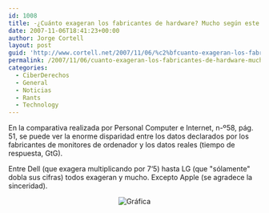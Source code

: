 ```yaml
---
id: 1008
title: -¿Cuánto exageran los fabricantes de hardware? Mucho según este estudio
date: 2007-11-06T18:41:23+00:00
author: Jorge Cortell
layout: post
guid: 'http://www.cortell.net/2007/11/06/%c2%bfcuanto-exageran-los-fabricantes-de-hardware-mucho-segun-este-estudio/'
permalink: /2007/11/06/cuanto-exageran-los-fabricantes-de-hardware-mucho-segun-este-estudio/
categories:
  - CiberDerechos
  - General
  - Noticias
  - Rants
  - Technology
---
```

En la comparativa realizada por Personal Computer e Internet, n-º58, pág. 51, se puede ver la enorme disparidad entre los datos declarados por los fabricantes de monitores de ordenador y los datos reales (tiempo de respuesta, GtG).

Entre Dell (que exagera multiplicando por 7‘5) hasta LG (que "sólamente" dobla sus cifras) todos exageran y mucho. Excepto Apple (se agradece la sinceridad).

<div style="text-align: center">
  <img alt="Gráfica" title="Gráfica" src="http://farm3.static.flickr.com/2152/1890777616_5d8e794f75.jpg?v=0" />
</div>
